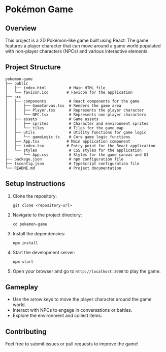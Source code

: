 # Pokémon Game

## Overview
This project is a 2D Pokémon-like game built using React. The game features a player character that can move around a game world populated with non-player characters (NPCs) and various interactive elements.

## Project Structure
```
pokemon-game
├── public
│   ├── index.html          # Main HTML file
│   └── favicon.ico        # Favicon for the application
├── src
│   ├── components          # React components for the game
│   │   ├── GameCanvas.tsx  # Renders the game area
│   │   ├── Player.tsx      # Represents the player character
│   │   └── NPC.tsx         # Represents non-player characters
│   ├── assets              # Game assets
│   │   ├── sprites         # Character and environment sprites
│   │   └── tiles           # Tiles for the game map
│   ├── utils               # Utility functions for game logic
│   │   └── gameLogic.ts    # Core game logic functions
│   ├── App.tsx            # Main application component
│   ├── index.tsx          # Entry point for the React application
│   └── styles              # CSS styles for the application
│       └── App.css         # Styles for the game canvas and UI
├── package.json            # npm configuration file
├── tsconfig.json           # TypeScript configuration file
└── README.md               # Project documentation
```

## Setup Instructions
1. Clone the repository:
   ```
   git clone <repository-url>
   ```
2. Navigate to the project directory:
   ```
   cd pokemon-game
   ```
3. Install the dependencies:
   ```
   npm install
   ```
4. Start the development server:
   ```
   npm start
   ```
5. Open your browser and go to `http://localhost:3000` to play the game.

## Gameplay
- Use the arrow keys to move the player character around the game world.
- Interact with NPCs to engage in conversations or battles.
- Explore the environment and collect items.

## Contributing
Feel free to submit issues or pull requests to improve the game!